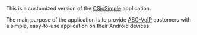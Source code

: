 This is a customized version of the [CSipSimple](http://code.google.com/p/csipsimple/) application.

The main purpose of the application is to provide [ABC-VoIP](http://www.abc-voip.com/) customers with a simple, easy-to-use application on their Android devices.